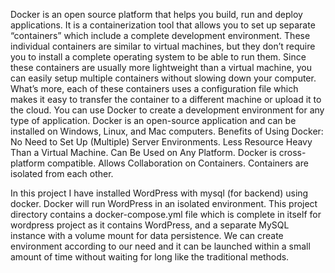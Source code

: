 Docker is an open source platform that helps you build, run and deploy applications. It is a containerization tool that allows you to set up separate “containers” which include a complete development environment. These individual containers are similar to virtual machines, but they don’t require you to install a complete operating system to be able to run them.
Since these containers are usually more lightweight than a virtual machine, you can easily setup multiple containers without slowing down your computer. What’s more, each of these containers uses a configuration file which makes it easy to transfer the container to a different machine or upload it to the cloud. You can use Docker to create a development environment for any type of application. Docker is an open-source application and can be installed on Windows, Linux, and Mac computers.
Benefits of Using Docker:
No Need to Set Up (Multiple) Server Environments.
Less Resource Heavy Than a Virtual Machine.
Can Be Used on Any Platform.
Docker is cross-platform compatible.
Allows Collaboration on Containers.
Containers are isolated from each other.

In this project I have installed WordPress with mysql (for backend) using docker. Docker will run WordPress in an isolated environment.
This project directory contains a docker-compose.yml file which is complete in itself for wordpress project as it contains WordPress, and a separate MySQL instance with a volume mount for data persistence.
We can create environment according to our need and it can be launched within a small amount of time without waiting for long like the traditional methods. 
